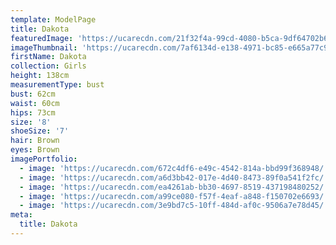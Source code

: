 ```yaml
---
template: ModelPage
title: Dakota
featuredImage: 'https://ucarecdn.com/21f32f4a-99cd-4080-b5ca-9df64702b690/'
imageThumbnail: 'https://ucarecdn.com/7af6134d-e138-4971-bc85-e665a77c9c62/'
firstName: Dakota
collection: Girls
height: 138cm
measurementType: bust
bust: 62cm
waist: 60cm
hips: 73cm
size: '8'
shoeSize: '7'
hair: Brown
eyes: Brown
imagePortfolio:
  - image: 'https://ucarecdn.com/672c4df6-e49c-4542-814a-bbd99f368948/'
  - image: 'https://ucarecdn.com/a6d3bb42-017e-4d40-8473-89f0a541f2fc/'
  - image: 'https://ucarecdn.com/ea4261ab-bb30-4697-8519-437198480252/'
  - image: 'https://ucarecdn.com/a99ce080-f57f-4eaf-a848-f150702e6693/'
  - image: 'https://ucarecdn.com/3e9bd7c5-10ff-484d-af0c-9506a7e78d45/'
meta:
  title: Dakota
---
```


